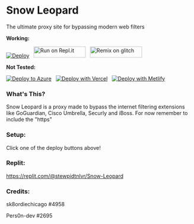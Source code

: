 # Snow Leopard
The ultimate proxy site for bypassing modern web filters

**Working:**

[![Deploy](https://github.com/Monstars-dev/Snow-Leopard/raw/main/static/images/heroku.svg)](https://heroku.com/deploy?template=https://github.com/Monstars-dev/Snow-Leopard/tree/main)
&nbsp;
<a href="https://repl.it/github/Monstars-dev/Snow-Leopard" title="Run on Repl.it"><img alt="Run on Repl.it" src="https://github.com/Monstars-dev/Snow-Leopard/raw/main/static/images/replit.svg" width="140" height="30"><img></a>
&nbsp;
<a href="https://glitch.com/edit/#!/import/github/Monstars-dev/Snow-Leopard" title="Remix on Glitch"><img alt="Remix on glitch" src="https://github.com/Monstars-dev/Snow-Leopard/raw/main/static/images/glitch.svg" width="140" height="30"><img></a>

**Not Tested:**

[![Deploy to Azure](https://github.com/Monstars-dev/Snow-Leopard/raw/main/static/images/azure.svg)](https://portal.azure.com/#create/Microsoft.Template/uri/https%3A%2F%2Fdev.azure.com%2Forgname%2Fprojectname%2F_apis%2Fgit%2Frepositories%2Freponame%2Fitems%3FscopePath%3D%2freponame%2fazuredeploy.json%26api-version%3D6.0)
&nbsp;
[![Deploy with Vercel](https://github.com/Monstars-dev/Snow-Leopard/raw/main/static/images/vercel.svg)](https://vercel.com/new/git/external?repository-url=https%3A%2F%2Fgithub.com%2FMonstars-dev%2FSnow-Leopard)
&nbsp;
[![Deploy with Metlify](https://github.com/Monstars-dev/Snow-Leopard/raw/main/static/images/netlify.svg)](https://app.netlify.com/start/deploy?repository=https://github.com/Monstars-dev/Snow-Leopard)

### What's This?

Snow Leopard is a proxy made to bypass the internet filtering extensions like GoGuardian, Cisco Umbrella, Securly and iBoss. For now remember to include the "https"

### Setup:

Click one of the deploy buttons above!

### Replit:

https://replit.com/@stewpidtnlvr/Snow-Leopard

### Credits:

sk8ordiechicago #4958

Pers0n-dev #2695
